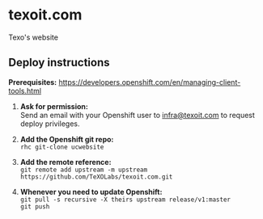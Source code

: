 # texoit.com
Texo's website

## Deploy instructions
**Prerequisites:** https://developers.openshift.com/en/managing-client-tools.html

1. **Ask for permission:**  
Send an email with your Openshift user to infra@texoit.com to request deploy privileges.

2. **Add the Openshift git repo:**  
`rhc git-clone ucwebsite`

3. **Add the remote reference:**  
`git remote add upstream -m upstream https://github.com/TeXOLabs/texoit.com.git`

4. **Whenever you need to update Openshift:**  
`git pull -s recursive -X theirs upstream release/v1:master`  
`git push`
